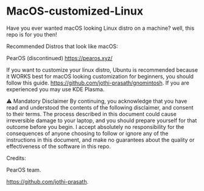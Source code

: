 # MacOS-customized-Linux

Have you ever wanted macOS looking Linux distro on a machine? well, this repo is for you then!

Recommended Distros that look like macOS:

PearOS (discontinued) https://pearos.xyz/


If you want to customize your linux distro, Ubuntu is recommended because it WORKS best for macOS looking customization for beginners, you should follow this guide. https://github.com/jothi-prasath/gnomintosh.
If you are experienced you may use KDE Plasma.

⚠️ Mandatory Disclaimer By continuing, you acknowledge that you have read and understood the contents of the following disclaimer, and consent to their terms.
The process described in this document could cause irreversible damage to your laptop, and you should prepare yourself for that outcome before you begin. I accept absolutely no responsibility for the consequences of anyone choosing to follow or ignore any of the instructions in this document, and make no guarantees about the quality or effectiveness of the software in this repo.


Credits:

PearOS team.

https://github.com/jothi-prasath.
